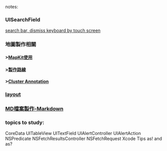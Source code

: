 notes:

### UISearchField
[search bar, dismiss keyboard by touch screen](https://github.com/dogteeth/SwiftNotes/blob/main/searbarDismissKeyboard.md)
### 地圖製作相關
#### >[MapKit使用](https://github.com/dogteeth/SwiftNotes/blob/main/MapKit.md)
#### >[製作路線](https://github.com/dogteeth/SwiftNotes/blob/main/makingMapRoute.md)
#### >[Cluster Annotation](https://codereview.stackexchange.com/questions/212628/custom-map-annotations-and-clusters/214565)
### [layout](https://github.com/dogteeth/SwiftNotes/blob/main/layout.md)
### [MD檔案製作-Markdown](https://guides.github.com/features/mastering-markdown/)


### topics to study:
CoreData
UITableView
UITextField
UIAlertController
UIAlertAction
NSPredicate
NSFetchResultsController
NSFetchRequest
Xcode Tips
as! and as?

